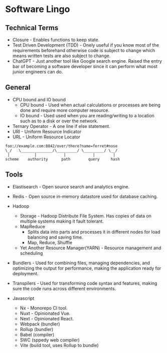 # Software Lingo

## Technical Terms

- Closure - Enables functions to keep state.
- Test Driven Development (TDD) - Onely useful if you know most of the requirements beforehand otherwise code is subject to change which means written tests are also subject to change.
- ChatGPT - Just another tool like Google search engine. Raised the entry bar of becoming a software developer since it can perform what most junior engineers can do.

## General

- CPU bound and IO bound
  - CPU bound - Used when actual calculations or processes are being done and require more computer resource.
  - IO bound - Used used when you are reading/writing to a location such as to a disk or over the network.
- Ternary Operator - A one line if else statement.
- URI - Uniform Resource Indicator
- URL - Uniform Resource Locator

```
foo://example.com:8042/over/there?name=ferret#nose
\_/   \______________/\_________/ \_________/ \__/
 |           |            |            |        |
scheme    authority      path        query     hash
```

## Tools

- Elastisearch - Open source search and analytics engine.
- Redis - Open source in-memory datastore used for database caching.
- Hadoop

  - Storage - Hadoop Distribute File System. Has copies of data on multiple systems making it fault tolerant.
  - MapReduce
    - Splits data into parts and processes it in different nodes for load balancing and saving time.
    - Map, Reduce, Shuffle
  - Yet Another Resource Manager(YARN) - Resource management and scheduling

- Bundlers - Used for combining files, managing dependencies, and optimizing the output for performance, making the application ready for deployment.
- Transpilers - Used for transforming code syntax and features, making sure the code runs across different environments.
- Javascript

  - Nx - Monorepo CI tool.
  - Nuxt - Opinionated Vue.
  - Next - Opinionated React.
  - Webpack (bundler)
  - Rollup (bundler)
  - Babel (compiler)
  - SWC (sppedy web compiler)
  - Vite (build tool, uses Rollup to bundle)
